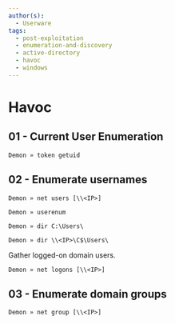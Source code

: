 ```yaml
---
author(s):
  - Userware
tags:
  - post-exploitation
  - enumeration-and-discovery
  - active-directory
  - havoc
  - windows
---
```

# Havoc

## 01 - Current User Enumeration

```
Demon » token getuid
```

## 02 - Enumerate usernames

```
Demon » net users [\\<IP>]

Demon » userenum

Demon » dir C:\Users\

Demon » dir \\<IP>\C$\Users\
```

Gather logged-on domain users.

```
Demon » net logons [\\<IP>]
```

## 03 - Enumerate domain groups

```
Demon » net group [\\<IP>]
```